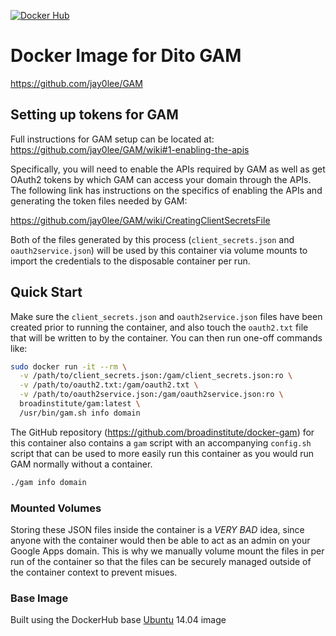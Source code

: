 [![Docker Hub](http://img.shields.io/badge/docker-hub-brightgreen.svg?style=flat)](https://registry.hub.docker.com/u/broadinstitute/gam/)

# Docker Image for Dito GAM

https://github.com/jay0lee/GAM

## Setting up tokens for GAM

Full instructions for GAM setup can be located at: https://github.com/jay0lee/GAM/wiki#1-enabling-the-apis

Specifically, you will need to enable the APIs required by GAM as well as get
OAuth2 tokens by which GAM can access your domain through the APIs.  The
following link has instructions on the specifics of enabling the APIs and
generating the token files needed by GAM:

https://github.com/jay0lee/GAM/wiki/CreatingClientSecretsFile

Both of the files generated by this process (`client_secrets.json` and
`oauth2service.json`) will be used by this container via volume mounts to
import the credentials to the disposable container per run.

## Quick Start

Make sure the `client_secrets.json` and `oauth2service.json` files have been
created prior to running the container, and also touch the `oauth2.txt` file
that will be written to by the container.  You can then run one-off commands
like:

```sh
sudo docker run -it --rm \
  -v /path/to/client_secrets.json:/gam/client_secrets.json:ro \
  -v /path/to/oauth2.txt:/gam/oauth2.txt \
  -v /path/to/oauth2service.json:/gam/oauth2service.json:ro \
  broadinstitute/gam:latest \
  /usr/bin/gam.sh info domain
```

The GitHub repository (https://github.com/broadinstitute/docker-gam) for
this container also contains a `gam` script with an accompanying `config.sh`
script that can be used to more easily run this container as you would run GAM
normally without a container.

```sh
./gam info domain
```

### Mounted Volumes

Storing these JSON files inside the container is a *VERY BAD* idea, since
anyone with the container would then be able to act as an admin on your
Google Apps domain.  This is why we manually volume mount the files in
per run of the container so that the files can be securely managed outside
of the container context to prevent misues.

### Base Image

Built using the DockerHub base [Ubuntu](https://registry.hub.docker.com/u/library/ubuntu/) 14.04 image
